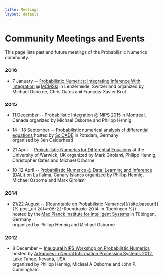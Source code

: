```yaml
---
title: Meetings
layout: default
---
```


<h1>Community Meetings and Events</h1>

This page lists past and future meetings of the Probabilistic Numerics
community.

<!-- TODO: automate this page! -->

### 2016

* 7 January --
  [Probabilistic Numerics: Integrating Inference With Integration]({{site.baseurl}}/meetings/MCMSki2016) @  [MCMSki](http://www.pages.drexel.edu/~mwl25/mcmskiV/index.html)
  in Lenzerheide, Switzerland 
  organized by Michael Osborne, Chris Oates and François-Xavier Briol


### 2015
* 11 December --
  [Probabilistic Integration]({{site.baseurl}}/meetings/NIPS2015) @  [NIPS 2015](https://nips.cc/Conferences/2015)
  in Montréal, Canada
  organized by Michael Osborne and Philipp Hennig

* 14 - 18 September --
[Probabilistic numerical analysis of differential equations](http://scicade2015.math.uni-potsdam.de/scicade2015/minisymposiadetails.html#MS22) hosted by [SciCADE](http://scicade2015.math.uni-potsdam.de/scicade2015/index.html) in Potsdam, Germany  
organised by Ben Calderhead

* 21 April --
  [Probabilistic Numerics for Differential Equations](http://www2.warwick.ac.uk/fac/sci/statistics/crism/workshops/probnumerics)
  at the University of Warwick, UK
  organized by Mark Girolami, Philipp Hennig, Christopher Oates and Michael Osborne

* 10-12 April --
  [Probabilistic Numerics @ Data, Learning and Inference (DALI)]({{site.baseurl}}/meetings/LaPalma2015)
  on La Palma, Canary Islands
  organized by Philipp Hennig, Michael Osborne and Mark Girolami

### 2014

* 21/22 August -- [Roundtable on Probabilistic Numerics]({{site.baseurl}}{% post_url 2014-08-22-Roundtable-2014-in-Tuebingen %})   
  hosted by the
  [Max Planck Institute for Intelligent Systems](http://is.tuebingen.mpg.de) in
  Tübingen, Germany  
  organized by Philipp Hennig and Michael Osborne

### 2012

* 8 December --
  [Inaugural NIPS Workshop on Probabilistic Numerics](http://www.probabilistic-numerics.org/index_workshop.html)  
  hosted by
  [Advances in Neural Information Processing Systems 2012](http://nips.cc/Conferences/2012/),
  Lake Tahoe, Nevada, USA  
  organized by Philipp Hennig, Michael A Osborne and John P. Cunningham
